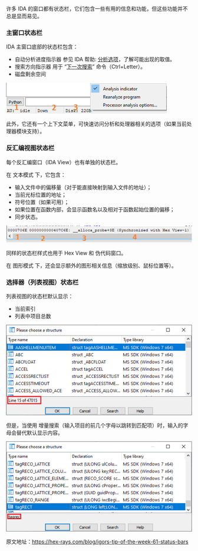 许多 IDA 的窗口都有状态栏，它们包含一些有用的信息和功能，但这些功能并不总是显而易见。

### 主窗口状态栏

IDA 主窗口底部的状态栏包含：

- 自动分析进度指示器 参见 IDA 帮助: [分析选项](https://docs.hex-rays.com/user-guide/user-interface/menu-bar/options)，了解可能出现的取值。
- 搜索方向指示器 用于 “[下一次搜索](https://hex-rays.com/blog/igors-tip-of-the-week-58-keyboard-modifiers)” 命令（Ctrl+Letter）。
- 磁盘剩余空间

![](assets/2021/10/status1.png)

此外，它还有一个上下文菜单，可快速访问分析和处理器相关的选项（如果当前处理器模块支持）。

### 反汇编视图状态栏

每个反汇编窗口（IDA View）也有单独的状态栏。

在 文本模式 下，它包含：

- 输入文件中的偏移量（对于能直接映射到输入文件的地址）；
- 当前光标位置的地址；
- 符号位置（如果可用）；
- 如果位置在函数内部，会显示函数名以及相对于函数起始位置的偏移；
- 同步状态。

![](assets/2021/10/status2.png)

同样的状态栏样式也用于 Hex View 和 伪代码窗口。

在 图形模式 下，还会显示额外的图形相关信息（缩放级别、鼠标位置等）。

### 选择器（列表视图）状态栏

列表视图的状态栏默认显示：

- 当前索引
- 列表中项目总数

![](assets/2021/10/status3.png)

但是，当使用 增量搜索（输入项目的前几个字母以跳转到匹配项）时，输入的字母会替代默认显示内容。

![](assets/2021/10/status3b.png)

原文地址：https://hex-rays.com/blog/igors-tip-of-the-week-61-status-bars
